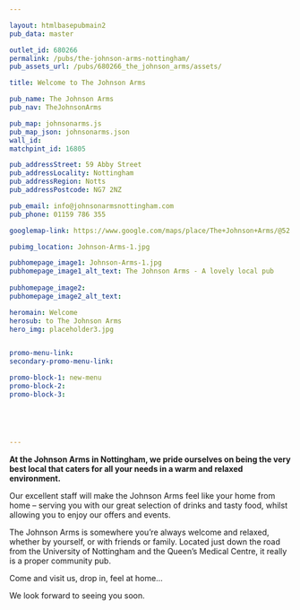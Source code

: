 ```yaml
---

layout: htmlbasepubmain2
pub_data: master

outlet_id: 680266
permalink: /pubs/the-johnson-arms-nottingham/
pub_assets_url: /pubs/680266_the_johnson_arms/assets/

title: Welcome to The Johnson Arms

pub_name: The Johnson Arms
pub_nav: TheJohnsonArms

pub_map: johnsonarms.js
pub_map_json: johnsonarms.json
wall_id:
matchpint_id: 16805

pub_addressStreet: 59 Abby Street
pub_addressLocality: Nottingham
pub_addressRegion: Notts
pub_addressPostcode: NG7 2NZ

pub_email: info@johnsonarmsnottingham.com
pub_phone: 01159 786 355

googlemap-link: https://www.google.com/maps/place/The+Johnson+Arms/@52.942328,-1.1824457,17z/data=!3m1!4b1!4m5!3m4!1s0x4879c2174ef23997:0x148cad741463535!8m2!3d52.942328!4d-1.180257

pubimg_location: Johnson-Arms-1.jpg

pubhomepage_image1: Johnson-Arms-1.jpg
pubhomepage_image1_alt_text: The Johnson Arms - A lovely local pub
 
pubhomepage_image2: 
pubhomepage_image2_alt_text: 

heromain: Welcome
herosub: to The Johnson Arms
hero_img: placeholder3.jpg


promo-menu-link:
secondary-promo-menu-link:

promo-block-1: new-menu
promo-block-2:
promo-block-3: 





---
```




**At the Johnson Arms in Nottingham, we pride ourselves on being the very best local that caters for all your needs in a warm and relaxed environment.**

Our excellent staff will make the Johnson Arms feel like your home from home – serving you with our great selection of drinks and tasty food, whilst allowing you to enjoy our offers and events. 

The Johnson Arms is somewhere you’re always welcome and relaxed, whether by yourself, or with friends or family. Located just down the road from the University of Nottingham and the Queen’s Medical Centre, it really is a proper community pub.

Come and visit us, drop in, feel at home… 

We look forward to seeing you soon.



